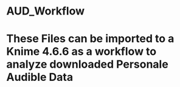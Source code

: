 # AUD_Workflow
# These Files can be imported to a Knime 4.6.6 as a workflow to analyze downloaded Personale Audible Data
